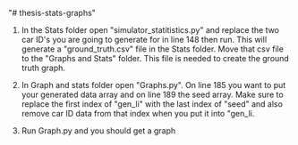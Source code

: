 "# thesis-stats-graphs" 

1. In the Stats folder open "simulator_statitistics.py" and replace the two car ID's you are going to generate for in line 148 then run. This will generate a "ground_truth.csv" file in the Stats folder. Move that csv file to the "Graphs and Stats" folder. This file is needed to create the ground truth graph.

2. In Graph and stats folder open "Graphs.py". On line 185 you want to put your generated data array and on line 189 the seed array. Make sure to replace the first index of "gen_li" with the last index of "seed" and also remove car ID data from that index when you put it into "gen_li.

3. Run Graph.py and you should get a graph
